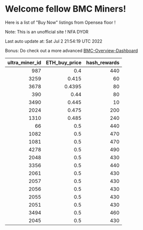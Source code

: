# Welcome fellow BMC Miners!
Here is a list of "Buy Now" listings from Opensea floor !

Note: This is an unofficial site ! NFA DYOR

Last auto update at: Sat Jul  2 21:54:19 UTC 2022

Bonus: Do check out a more advanced [BMC-Overview-Dashboard](https://dune.com/defifunk/BMC-Overview-Dashboard)


|   ultra_miner_id |   ETH_buy_price |   hash_rewards |
|-----------------:|----------------:|---------------:|
|              987 |          0.4    |            440 |
|             3259 |          0.415  |             60 |
|             3678 |          0.4395 |             80 |
|              390 |          0.44   |             80 |
|             3490 |          0.445  |             10 |
|             2024 |          0.475  |            200 |
|             1310 |          0.485  |            240 |
|               66 |          0.5    |            440 |
|             1082 |          0.5    |            470 |
|             1081 |          0.5    |            470 |
|             4278 |          0.5    |            490 |
|             2048 |          0.5    |            430 |
|             3356 |          0.5    |            440 |
|             2061 |          0.5    |            430 |
|             2057 |          0.5    |            430 |
|             2056 |          0.5    |            430 |
|             2055 |          0.5    |            430 |
|             2051 |          0.5    |            430 |
|             3494 |          0.5    |            460 |
|             2045 |          0.5    |            430 |